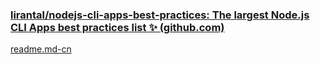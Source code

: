 ### [lirantal/nodejs-cli-apps-best-practices: The largest Node.js CLI Apps best practices list ✨ (github.com)](https://github.com/lirantal/nodejs-cli-apps-best-practices)



[readme.md-cn](https://github.com/lirantal/nodejs-cli-apps-best-practices/blob/main/README_zh-CN.md)